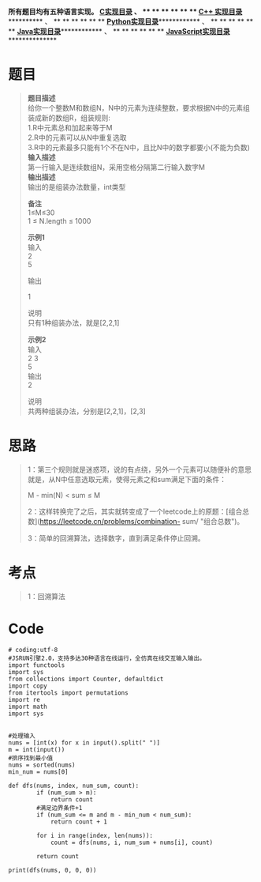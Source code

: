 **所有题目均有五种语言实现。
**[C实现目录](https://renjie.blog.csdn.net/article/details/129190260 "C实现目录")** 、
** ** ** ** ** ** **[C++
实现目录](https://blog.csdn.net/misayaaaaa/category_12036814.html "C++
实现目录")************** 、 ** ** ** ** ** **
**[Python实现目录](https://blog.csdn.net/misayaaaaa/category_12111005.html
"Python实现目录")************** 、 ** ** ** ** ** **
**[Java实现目录](https://blog.csdn.net/misayaaaaa/category_12111006.html
"Java实现目录")************** 、 ** ** ** ** ** **
**[JavaScript实现目录](https://blog.csdn.net/misayaaaaa/category_12199270.html
"JavaScript实现目录")****************

# 题目

> **题目描述**  
>  给你一个整数M和数组N，N中的元素为连续整数，要求根据N中的元素组装成新的数组R，组装规则:  
>  1.R中元素总和加起来等于M  
>  2.R中的元素可以从N中重复选取  
>  3.R中的元素最多只能有1个不在N中，且比N中的数字都要小(不能为负数)  
>  **输入描述**  
>  第一行输入是连续数组N，采用空格分隔第二行输入数字M  
>  **输出描述**  
>  输出的是组装办法数量，int类型
>
> **备注**  
>  1≤M≤30  
>  1 ≤ N.length ≤ 1000
>
>  
> **示例1**  
>  输入  
>  2  
>  5
>
> 输出
>
> 1
>
> 说明  
>  只有1种组装办法，就是[2,2,1]
>
> **示例2**  
>  输入  
>  2 3  
>  5  
>  输出  
>  2
>
> 说明  
>  共两种组装办法，分别是[2,2,1]，[2,3]

# 思路

> 1：第三个规则就是迷惑项，说的有点绕，另外一个元素可以随便补的意思就是，从N中任意选取元素，使得元素之和sum满足下面的条件：
>
> M - min(N) < sum ≤ M
>
>
> 2：这样转换完了之后，其实就转变成了一个leetcode上的原题：[组合总数](https://leetcode.cn/problems/combination-
> sum/ "组合总数")。
>
> 3：简单的回溯算法，选择数字，直到满足条件停止回溯。

# 考点

> 1：回溯算法

# Code

    
    
    # coding:utf-8
    #JSRUN引擎2.0，支持多达30种语言在线运行，全仿真在线交互输入输出。 
    import functools
    import sys
    from collections import Counter, defaultdict
    import copy
    from itertools import permutations
    import re
    import math
    import sys
    
    
    #处理输入
    nums = [int(x) for x in input().split(" ")]
    m = int(input())
    #排序找到最小值
    nums = sorted(nums)
    min_num = nums[0]
            
    def dfs(nums, index, num_sum, count):
            if (num_sum > m):
                return count
            #满足边界条件+1
            if (num_sum <= m and m - min_num < num_sum):
                return count + 1
        
            for i in range(index, len(nums)):
                count = dfs(nums, i, num_sum + nums[i], count)
        
            return count
    
    print(dfs(nums, 0, 0, 0))
    
    
    
    
    
    

